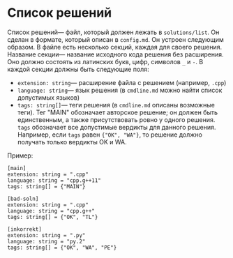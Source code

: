 # Список решений

Список решений&mdash; файл, который должен лежать в `solutions/list`. Он сделан в формате, который описан в `config.md`. Он устроен следующим образом. В файле есть несколько секций, каждая для своего решения. Название секции&mdash; название исходного кода решения без расширения. Оно должно состоять из латинских букв, цифр, символов `_` и `-`. В каждой секции должны быть следующие поля:

* `extension: string`&mdash; расширение файла с решением (например, `.cpp`)
* `language: string`&mdash; язык решения (в `cmdline.md` можно найти список допустимых языков)
* `tags: string[]`&mdash; теги решения (в `cmdline.md` описаны возможные теги). Тег "MAIN" обозначает авторское решение; он должен быть единственным, а также присутствовать ровно у одного решения. `tags` обозначает все допустимые вердикты для данного решения. Например, если `tags` равен `{"OK", "WA"}`, то решение должно получать только вердикты OK и WA.

Пример:

~~~~~
[main]
extension: string = ".cpp"
language: string = "cpp.g++11"
tags: string[] = {"MAIN"}

[bad-soln]
extension: string = ".cpp"
language: string = "cpp.g++"
tags: string[] = {"OK", "TL"}

[inkorrekt]
extension: string = ".py"
language: string = "py.2"
tags: string[] = {"OK", "WA", "PE"}
~~~~~
